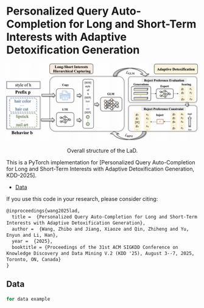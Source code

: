 Personalized Query Auto-Completion for Long and Short-Term Interests with Adaptive Detoxification Generation
====================================


![alt text](image/model.png)
<p align="center">Overall structure of the LaD.</p>



This is a PyTorch implementation for [Personalized Query Auto-Completion for Long and Short-Term Interests with Adaptive Detoxification Generation, KDD-2025].


  * [Data](#Requirements)


If you use this code in your research, please consider citing:

```text
@inproceedings{wang2025lad,
  title =  {Personalized Query Auto-Completion for Long and Short-Term Interests with Adaptive Detoxification Generation},
  author =  {Wang, Zhibo and Jiang, Xiaoze and Qin, Zhiheng and Yu, Enyun and Li, Han},
  year =  {2025},
  booktitle = {Proceedings of the 31st ACM SIGKDD Conference on Knowledge Discovery and Data Mining V.2 (KDD '25), August 3--7, 2025, Toronto, ON, Canada}
}
```

Data
----------------------
```sh
for data example
```
